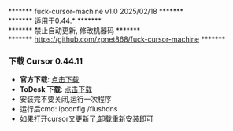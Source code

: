 ******* fuck-cursor-machine v1.0 2025/02/18 *******  
******* 适用于0.44.* *******  
******* 禁止自动更新, 修改机器码 *******  
******* https://github.com/zpnet868/fuck-cursor-machine *******

### 下载 Cursor 0.44.11
- **官方下载**: [点击下载](https://downloader.cursor.sh/builds/250103fqxdt5u9z/windows/nsis/x64)  
- **ToDesk 下载**: [点击下载](https://download.todesktop.com/230313mzl4w4u92/Cursor%20Setup%200.44.11%20-%20Build%20250103fqxdt5u9z-x64.exe)
- 安装完不要关闭,运行一次程序
- 运行后cmd: ipconfig /flushdns
- 如果打开cursor又更新了,卸载重新安装即可
